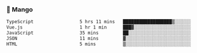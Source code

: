 ### 🥭 Mango

<!--START_SECTION:waka-->

```txt
TypeScript                 5 hrs 11 mins   ██████████████████▒░░░░░░   72.82 %
Vue.js                     1 hr 1 min      ███▓░░░░░░░░░░░░░░░░░░░░░   14.46 %
JavaScript                 35 mins         ██░░░░░░░░░░░░░░░░░░░░░░░   08.31 %
JSON                       11 mins         ▓░░░░░░░░░░░░░░░░░░░░░░░░   02.65 %
HTML                       5 mins          ▒░░░░░░░░░░░░░░░░░░░░░░░░   01.24 %
```

<!--END_SECTION:waka-->
